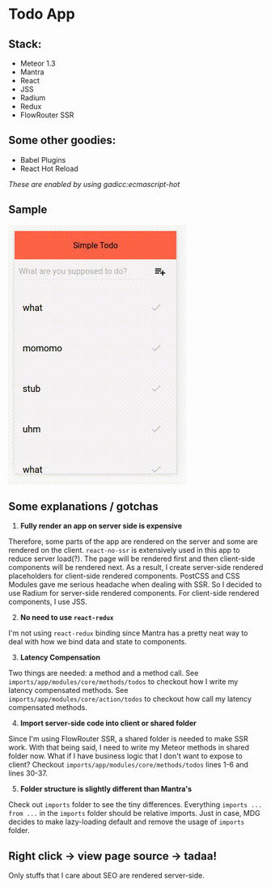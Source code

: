 # Todo App

## Stack:

- Meteor 1.3
- Mantra
- React
- JSS
- Radium
- Redux
- FlowRouter SSR

## Some other goodies:

- Babel Plugins
- React Hot Reload

*These are enabled by using gadicc:ecmascript-hot*

## Sample

![gif](./public/todo-demo.gif)

## Some explanations / gotchas

1. **Fully render an app on server side is expensive**

  Therefore, some parts of the app are rendered on the server and some are rendered on the client. `react-no-ssr` is extensively used in this app to reduce server load(?). The page will be rendered first and then client-side components will be rendered next. As a result, I create server-side rendered placeholders for client-side rendered components. PostCSS and CSS Modules gave me serious headache when dealing with SSR. So I decided to use Radium for server-side rendered components. For client-side rendered components, I use JSS.

2. **No need to use `react-redux`**

  I'm not using `react-redux` binding since Mantra has a pretty neat way to deal with how we bind data and state to components.

3. **Latency Compensation**

  Two things are needed: a method and a method call. See `imports/app/modules/core/methods/todos` to checkout how I write my latency compensated methods. See `imports/app/modules/core/action/todos` to checkout how call my latency compensated methods.

4. **Import server-side code into client or shared folder**

  Since I'm using FlowRouter SSR, a shared folder is needed to make SSR work. With that being said, I need to write my Meteor methods in shared folder now. What if I have business logic that I don't want to expose to client? Checkout `imports/app/modules/core/methods/todos` lines 1-6 and lines 30-37.

5. **Folder structure is slightly different than Mantra's**

  Check out `imports` folder to see the tiny differences. Everything `imports ... from ...` in the `imports` folder should be relative imports. Just in case, MDG decides to make lazy-loading default and remove the usage of `imports` folder.

## Right click -> view page source -> tadaa!

Only stuffs that I care about SEO are rendered server-side.
